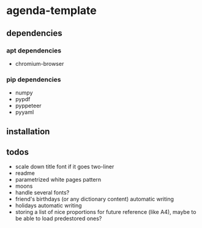 # agenda-template

## dependencies

### apt dependencies

* chromium-browser

### pip dependencies

* numpy
* pypdf
* pyppeteer
* pyyaml

## installation


## todos

* scale down title font if it goes two-liner
* readme
* parametrized white pages pattern
* moons
* handle several fonts?
* friend's birthdays (or any dictionary content) automatic writing
* holidays automatic writing
* storing a list of nice proportions for future reference (like A4), maybe to be able to load predestored ones?
